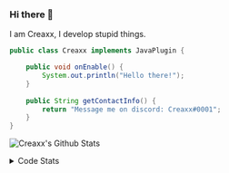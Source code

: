 ### Hi there 👋

I am Creaxx, I develop stupid things. 

```java
public class Creaxx implements JavaPlugin {

    public void onEnable() {
        System.out.println("Hello there!");
    }
    
    public String getContactInfo() {
        return "Message me on discord: Creaxx#0001";
    }
}
```

![Creaxx's Github Stats](https://github-readme-stats.vercel.app/api?username=CreaxxOG&show_icons=true&theme=dark&count_private=true)

<details>
  <summary>Code Stats</summary>

<!--START_SECTION:waka-->
![Code Time](http://img.shields.io/badge/Code%20Time-889%20hrs%2055%20mins-blue)

![Lines of code](https://img.shields.io/badge/From%20Hello%20World%20I%27ve%20Written-3%20Thousand%20lines%20of%20code-blue)

**🐱 My GitHub Data** 

> 🏆 537 Contributions in the Year 2022
 > 
> 📦 227.2 kB Used in GitHub's Storage 
 > 
> 🚫 Not Opted to Hire
 > 
> 📜 3 Public Repositories 
 > 
> 🔑 2 Private Repositories  
 > 
**I'm a Night 🦉** 

```text
🌞 Morning    15 commits     █░░░░░░░░░░░░░░░░░░░░░░░░   4.34% 
🌆 Daytime    154 commits    ███████████░░░░░░░░░░░░░░   44.51% 
🌃 Evening    156 commits    ███████████░░░░░░░░░░░░░░   45.09% 
🌙 Night      21 commits     █░░░░░░░░░░░░░░░░░░░░░░░░   6.07%

```
📅 **I'm Most Productive on Wednesday** 

```text
Monday       53 commits     ███░░░░░░░░░░░░░░░░░░░░░░   15.32% 
Tuesday      67 commits     ████░░░░░░░░░░░░░░░░░░░░░   19.36% 
Wednesday    68 commits     █████░░░░░░░░░░░░░░░░░░░░   19.65% 
Thursday     52 commits     ███░░░░░░░░░░░░░░░░░░░░░░   15.03% 
Friday       35 commits     ██░░░░░░░░░░░░░░░░░░░░░░░   10.12% 
Saturday     29 commits     ██░░░░░░░░░░░░░░░░░░░░░░░   8.38% 
Sunday       42 commits     ███░░░░░░░░░░░░░░░░░░░░░░   12.14%

```


📊 **This Week I Spent My Time On** 

```text
💬 Programming Languages: 
Java                     18 hrs 27 mins      ████████████████████████░   96.65% 
XML                      16 mins             ░░░░░░░░░░░░░░░░░░░░░░░░░   1.41% 
TypeScript               8 mins              ░░░░░░░░░░░░░░░░░░░░░░░░░   0.73% 
Kotlin                   5 mins              ░░░░░░░░░░░░░░░░░░░░░░░░░   0.5% 
YAML                     5 mins              ░░░░░░░░░░░░░░░░░░░░░░░░░   0.5%

🔥 Editors: 
IntelliJ                 19 hrs 5 mins       █████████████████████████   100.0%

```

**I Mostly Code in Java** 

```text
Java                     6 repos             ████████████████░░░░░░░░░   66.67% 
EJS                      1 repo              ██░░░░░░░░░░░░░░░░░░░░░░░   11.11% 
Kotlin                   1 repo              ██░░░░░░░░░░░░░░░░░░░░░░░   11.11% 
Python                   1 repo              ██░░░░░░░░░░░░░░░░░░░░░░░   11.11%

```



 Last Updated on 15/09/2022 18:33:24 UTC
<!--END_SECTION:waka-->
</details>
